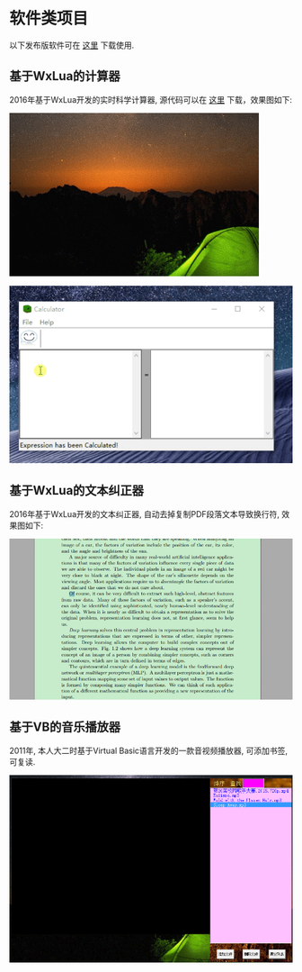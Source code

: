 # 软件类项目

以下发布版软件可在 [这里](https://share.weiyun.com/BF3YPZJc) 下载使用.

## 基于WxLua的计算器

2016年基于WxLua开发的实时科学计算器, 源代码可以在 [这里](https://github.com/antsfamily/luaproj) 下载，效果图如下:

![](./figures/Calculator0.gif)

![](./figures/Calculator.gif)

## 基于WxLua的文本纠正器

2016年基于WxLua开发的文本纠正器, 自动去掉复制PDF段落文本导致换行符, 效果图如下:

![](./figures/Corrector.gif)

## 基于VB的音乐播放器

2011年, 本人大二时基于Virtual Basic语言开发的一款音视频播放器, 可添加书签, 可复读.

![](./figures/Repeater.gif)






